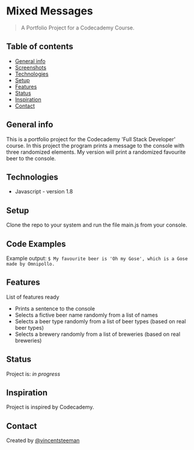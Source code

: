 # Mixed Messages
> A Portfolio Project for a Codecademy Course. 

## Table of contents
* [General info](#general-info)
* [Screenshots](#screenshots)
* [Technologies](#technologies)
* [Setup](#setup)
* [Features](#features)
* [Status](#status)
* [Inspiration](#inspiration)
* [Contact](#contact)

## General info
This is a portfolio project for the Codecademy 'Full Stack Developer' course. In this project the program prints a message to the console with three randomized elements. My version will print a randomized favourite beer to the console. 

## Technologies
* Javascript - version 1.8

## Setup
Clone the repo to your system and run the file main.js from your console. 

## Code Examples
Example output: 
`$ My favourite beer is 'Oh my Gose', which is a Gose made by Omnipollo.`

## Features
List of features ready
* Prints a sentence to the console
* Selects a fictive beer name randomly from a list of names
* Selects a beer type randomly from a list of beer types (based on real beer types)
* Selects a brewery randomly from a list of breweries (based on real breweries)

## Status
Project is: _in progress_

## Inspiration
Project is inspired by Codecademy. 

## Contact
Created by [@vincentsteeman](https://www.vincentsteeman.net)